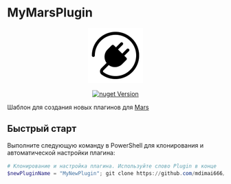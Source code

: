 # MyMarsPlugin

<p align="center">
    <img src="assets/icon.png" alt="logo" />
</p>

<p align="center">
  <a href="https://www.nuget.org/packages/mdimai666.Mars.Core">
    <img src="https://img.shields.io/nuget/v/mdimai666.Mars.Core" alt="nuget Version" />
  </a>
</p>

Шаблон для создания новых плагинов для [Mars](https://github.com/mdimai666/Mars)

## Быстрый старт

Выполните следующую команду в PowerShell для клонирования и автоматической настройки плагина:

```powershell
# Клонирование и настройка плагина. Используйте слово Plugin в конце
$newPluginName = "MyNewPlugin"; git clone https://github.com/mdimai666/MyMarsPlugin.git $newPluginName; cd $newPluginName; .\prepare.ps1 $newPluginName
```
